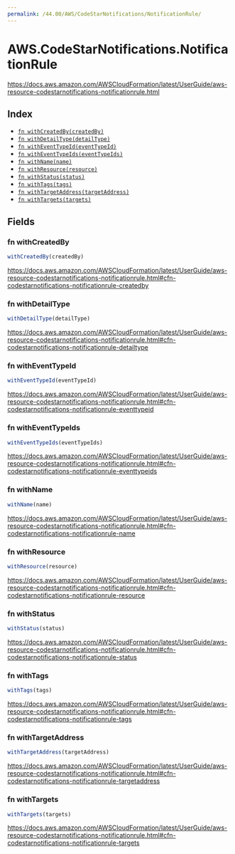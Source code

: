 ```yaml
---
permalink: /44.00/AWS/CodeStarNotifications/NotificationRule/
---
```


# AWS.CodeStarNotifications.NotificationRule

https://docs.aws.amazon.com/AWSCloudFormation/latest/UserGuide/aws-resource-codestarnotifications-notificationrule.html

## Index

* [`fn withCreatedBy(createdBy)`](#fn-withcreatedby)
* [`fn withDetailType(detailType)`](#fn-withdetailtype)
* [`fn withEventTypeId(eventTypeId)`](#fn-witheventtypeid)
* [`fn withEventTypeIds(eventTypeIds)`](#fn-witheventtypeids)
* [`fn withName(name)`](#fn-withname)
* [`fn withResource(resource)`](#fn-withresource)
* [`fn withStatus(status)`](#fn-withstatus)
* [`fn withTags(tags)`](#fn-withtags)
* [`fn withTargetAddress(targetAddress)`](#fn-withtargetaddress)
* [`fn withTargets(targets)`](#fn-withtargets)

## Fields

### fn withCreatedBy

```ts
withCreatedBy(createdBy)
```

https://docs.aws.amazon.com/AWSCloudFormation/latest/UserGuide/aws-resource-codestarnotifications-notificationrule.html#cfn-codestarnotifications-notificationrule-createdby

### fn withDetailType

```ts
withDetailType(detailType)
```

https://docs.aws.amazon.com/AWSCloudFormation/latest/UserGuide/aws-resource-codestarnotifications-notificationrule.html#cfn-codestarnotifications-notificationrule-detailtype

### fn withEventTypeId

```ts
withEventTypeId(eventTypeId)
```

https://docs.aws.amazon.com/AWSCloudFormation/latest/UserGuide/aws-resource-codestarnotifications-notificationrule.html#cfn-codestarnotifications-notificationrule-eventtypeid

### fn withEventTypeIds

```ts
withEventTypeIds(eventTypeIds)
```

https://docs.aws.amazon.com/AWSCloudFormation/latest/UserGuide/aws-resource-codestarnotifications-notificationrule.html#cfn-codestarnotifications-notificationrule-eventtypeids

### fn withName

```ts
withName(name)
```

https://docs.aws.amazon.com/AWSCloudFormation/latest/UserGuide/aws-resource-codestarnotifications-notificationrule.html#cfn-codestarnotifications-notificationrule-name

### fn withResource

```ts
withResource(resource)
```

https://docs.aws.amazon.com/AWSCloudFormation/latest/UserGuide/aws-resource-codestarnotifications-notificationrule.html#cfn-codestarnotifications-notificationrule-resource

### fn withStatus

```ts
withStatus(status)
```

https://docs.aws.amazon.com/AWSCloudFormation/latest/UserGuide/aws-resource-codestarnotifications-notificationrule.html#cfn-codestarnotifications-notificationrule-status

### fn withTags

```ts
withTags(tags)
```

https://docs.aws.amazon.com/AWSCloudFormation/latest/UserGuide/aws-resource-codestarnotifications-notificationrule.html#cfn-codestarnotifications-notificationrule-tags

### fn withTargetAddress

```ts
withTargetAddress(targetAddress)
```

https://docs.aws.amazon.com/AWSCloudFormation/latest/UserGuide/aws-resource-codestarnotifications-notificationrule.html#cfn-codestarnotifications-notificationrule-targetaddress

### fn withTargets

```ts
withTargets(targets)
```

https://docs.aws.amazon.com/AWSCloudFormation/latest/UserGuide/aws-resource-codestarnotifications-notificationrule.html#cfn-codestarnotifications-notificationrule-targets